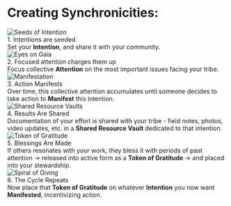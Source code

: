 # Creating Synchronicities:

<div class="md-card-grid-3">

<div class="md-card-image">
<div class="md-card-image-wrapper">
<img src="images/SeedsOfIntention.png" alt="Seeds of Intention">
<div class="md-card-image-title">1. Intentions are seeded</div>
</div>
<div class="md-card-image-content">
<div class="md-card-image-text">Set your <b>Intention</b>, and share it with your community.</div>
</div>
</div>

<div class="md-card-image">
<div class="md-card-image-wrapper">
<img src="images/EyesOnGaia.png" alt="Eyes on Gaia">
<div class="md-card-image-title">2. Focused attention charges them up</div>
</div>
<div class="md-card-image-content">
<div class="md-card-image-text">Focus collective <b>Attention</b> on the most important issues facing your tribe.</div>
</div>
</div>

<div class="md-card-image">
<div class="md-card-image-wrapper">
<img src="images/Manifestation.png" alt="Manifestation">
<div class="md-card-image-title">3. Action Manifests</div>
</div>
<div class="md-card-image-content">
<div class="md-card-image-text">Over time, this collective attention accumulates until someone decides to take action to <b>Manifest</b> this intention.</div>
</div>
</div>

<div class="md-card-image">
<div class="md-card-image-wrapper">
<img src="images/SharedResourceVaults.png" alt="Shared Resource Vaults">
<div class="md-card-image-title">4. Results Are Shared</div>
</div>
<div class="md-card-image-content">
<div class="md-card-image-text">Documentation of your effort is shared with your tribe - field notes, photos, video updates, etc. in a <b>Shared Resource Vault</b> dedicated to that intention.</div>
</div>
</div>

<div class="md-card-image">
<div class="md-card-image-wrapper">
<img src="images/TokenOfGratitude.png" alt="Token of Gratitude">
<div class="md-card-image-title">5. Blessings Are Made</div>
</div>
<div class="md-card-image-content">
<div class="md-card-image-text">If others resonates with your work, they bless it with periods of past attention → released into active form as a <b>Token of Gratitude</b> → and placed into your stewardship.</div>
</div>
</div>

<div class="md-card-image">
<div class="md-card-image-wrapper">
<img src="images/SpiralOfGiving.png" alt="Spiral of Giving">
<div class="md-card-image-title">6. The Cycle Repeats</div>
</div>
<div class="md-card-image-content">
<div class="md-card-image-text">Now place that <b>Token of Gratitude</b> on whatever <b>Intention</b> you now want <b>Manifested</b>, incentivizing action.</div>
</div>
</div>

<!-- <div class="md-card-image">
<img src="images/LawOfReturn.png" alt="Description">
<div class="md-card-image-content">
<div class="md-card-image-title">7. Law of Return</div>
<div class="md-card-image-text">To those who give, more will be given.</div>
</div> -->
</div>

<!-- <div class="md-card-image">
<img src="image2.jpg" alt="Description">
<div class="md-card-image-content">
<div class="md-card-image-title">Eyes on Gaia</div>
<div class="md-card-image-text">Focus collective **Attention** on the most important issues facing your tribe.</div>
</div>
</div>

<div class="md-card-image">
<img src="image3.jpg" alt="Description">
<div class="md-card-image-content">
<div class="md-card-image-title">Manifestation</div>
<div class="md-card-image-text">Over time, this collective attention accumulates until someone decides to take action to **Manifest** this intention.</div>
</div>
</div> -->

</div>
